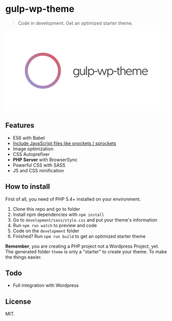 # gulp-wp-theme

> Code in development. Get an optimized starter theme.

![gulp-wp-theme](./gulp-wp-theme.png)

## Features

* ES6 with Babel
* [Include JavaScript files like snockets / sprockets](https://github.com/wiledal/gulp-include#include-directives)
* Image optimization
* CSS Autoprefixer
* __PHP Server__ with BrowserSync
* Powerful CSS with SASS
* JS and CSS minification

## How to install

First of all, you need of PHP 5.4+ installed on your environment.

1. Clone this repo and go to folder
2. Install npm dependencies with `npm install`
3. Go to `development/sass/style.css` and put your theme's information
4. Run `npm run watch` to preview and code
5. Code on the `development` folder
6. Finished? Run `npm run build` to get an optimized starter theme

__Remember__, you are creating a PHP project not a Wordpress Project, yet. The generated folder `theme` is only a "starter" to create your theme. To make the things easier.

## Todo

* Full integration with Wordpress

## License

MIT.
